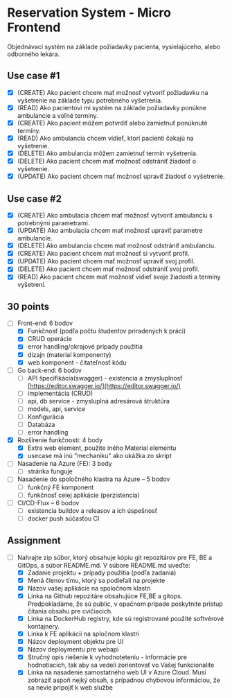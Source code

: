 # Reservation System - Micro Frontend

Objednávací systém na základe požiadavky pacienta, vysielajúceho, alebo odborného lekára.

## Use case #1

- [x] (CREATE) Ako pacient chcem mať možnosť vytvoriť požiadavku na vyšetrenie na základe typu potrebného vyšetrenia.
- [x] (READ) Ako pacientovi mi systém na základe požiadavky ponúkne ambulancie a voľné termíny.
- [x] (CREATE) Ako pacient môžem potvrdiť alebo zamietnuť ponúknuté termíny.
- [x] (READ) Ako ambulancia chcem vidieť, ktorí pacienti čakajú na vyšetrenie.
- [x] (DELETE) Ako ambulancia môžem zamietnuť termín vyšetrenia.
- [x] (DELETE) Ako pacient chcem mať možnosť odstrániť žiadosť o vyšetrenie.
- [x] (UPDATE) Ako pacient chcem mať možnosť upraviť žiadosť o vyšetrenie.

## Use case #2

- [x] (CREATE) Ako ambulacia chcem mať možnosť vytvoriť ambulanciu s potrebnými parametrami.
- [x] (UPDATE) Ako ambulacia chcem mať možnosť upraviť parametre ambulancie.
- [x] (DELETE) Ako ambulancia chcem mať možnosť odstrániť ambulanciu.
- [x] (CREATE) Ako pacient chcem mať možnosť si vytvoriť profil.
- [x] (UPDATE) Ako pacient chcem mať možnosť upraviť svoj profil.
- [x] (DELETE) Ako pacient chcem mať možnosť odstrániť svoj profil.
- [x] (READ) Ako pacient chcem mať možnosť vidieť svoje žiadosti a termíny vyšetrení.

## 30 points

- [ ] Front-end: 6 bodov
  - [x] Funkčnosť (podľa počtu študentov priradených k práci)
  - [x] CRUD operácie
  - [x] error handling/okrajové prípady použitia
  - [x] dizajn (material komponenty)
  - [x] web komponent - čitateľnosť kódu
- [ ] Go back-end: 6 bodov
  - [ ] API špecifikácia(swagger) - existencia a zmysluplnosť [https://editor.swagger.io/](https://editor.swagger.io/)
  - [ ] implementácia (CRUD)
  - [ ] api, db service - zmysluplná adresárová štruktúra
  - [ ] models, api, service
  - [ ] Konfigurácia
  - [ ] Databáza
  - [ ] error handling
- [x] Rozšírenie funkčnosti: 4 body
  - [x] Extra web element, použite iného Material elementu
  - [x] usecase má inú "mechaniku" ako ukážka zo skrípt
- [ ] Nasadenie na Azure (FE): 3 body
  - [ ] stránka funguje
- [ ] Nasadenie do spoločného klastra na Azure – 5 bodov
  - [ ] funkčný FE komponent
  - [ ] funkčnosť celej aplikácie (perzistencia)
- [ ] CI/CD-Flux – 6 bodov
  - [ ] existencia buildov a releasov a ich úspešnosť
  - [ ] docker push súčasťou CI

## Assignment

- [ ] Nahrajte zip súbor, ktorý obsahuje kópiu git repozitárov pre FE, BE a GitOps, a súbor README.md. V súbore README.md uveďte:
  - [x] Zadanie projektu + prípady použitia (podľa zadania)
  - [x] Mená členov tímu, ktorý sa podieľali na projekte
  - [x] Názov vašej aplikácie na spoločnom klastri
  - [x] Linka na Github repozitáre obsahujúce FE,BE a gitops. Predpokladáme, že sú public,
  v opačnom prípade poskytnite prístup čítania obsahu pre cvičiacich.
  - [x] Linka na DockerHub registry, kde sú registrované použité softvérové kontajnery.
  - [x] Linka k FE aplikácii na spločnom klastri
  - [x] Názov deployment objektu pre UI
  - [x] Názov deploymentu pre webapi
  - [x] Stručný opis riešenie k vyhodnoteteniu - informácie pre hodnotiacich, tak aby sa vedeli zorientovať vo Vašej funkcionalite
  - [x] Linka na nasadenie samostatného web UI v Azure Cloud. Musí zobraziť aspoň nejký obsah, s prípadnou chybovou informáciou, že sa nevie pripojiť k web službe
